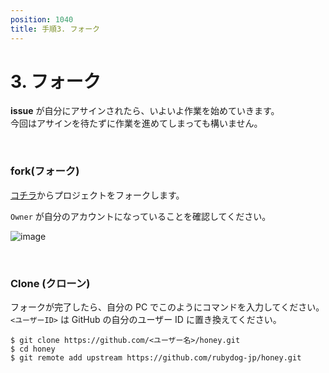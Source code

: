 ```yaml
---
position: 1040
title: 手順3. フォーク
---
```


# 3. フォーク

**issue** が自分にアサインされたら、いよいよ作業を始めていきます。  
今回はアサインを待たずに作業を進めてしまっても構いません。

<br />

### fork(フォーク)

[コチラ](https://github.com/rubydog-jp/honey/fork)からプロジェクトをフォークします。

`Owner` が自分のアカウントになっていることを確認してください。

![image](/gif/fork.png)

<br />

### Clone (クローン)

フォークが完了したら、自分の PC でこのようにコマンドを入力してください。  
`<ユーザーID>` は GitHub の自分のユーザー ID に置き換えてください。

```
$ git clone https://github.com/<ユーザー名>/honey.git
$ cd honey
$ git remote add upstream https://github.com/rubydog-jp/honey.git
```
